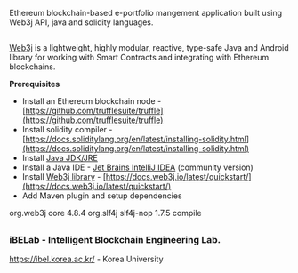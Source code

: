 
 Ethereum blockchain-based e-portfolio mangement application built using Web3j API, java and solidity languages. 
 
 ##

 [Web3j](http://web3j.io/) is a lightweight, highly modular, reactive, type-safe Java and Android library for working with Smart Contracts and integrating with Ethereum blockchains.
 

 **Prerequisites** 

- Install an Ethereum blockchain node - [https://github.com/trufflesuite/truffle](https://github.com/trufflesuite/truffle)
- Install solidity compiler - [https://docs.soliditylang.org/en/latest/installing-solidity.html](https://docs.soliditylang.org/en/latest/installing-solidity.html)
- Install [Java JDK/JRE](https://docs.oracle.com/javase/10/install/installation-jdk-and-jre-microsoft-windows-platforms.htm#JSJIG-GUID-A7E27B90-A28D-4237-9383-A58B416071CA)
- Install a Java IDE - [Jet Brains IntelliJ IDEA](https://www.jetbrains.com/idea/download/other.html) (community version)
- Install [Web3j library](https://www.web3labs.com/web3j-sdk) - [https://docs.web3j.io/latest/quickstart/](https://docs.web3j.io/latest/quickstart/)
- Add Maven plugin and setup dependencies

<dependencies>
    <dependency>
        <groupId>org.web3j</groupId>
        <artifactId>core</artifactId>
        <version>4.8.4</version>
    </dependency>
 <dependency>
        <groupId>org.slf4j</groupId>
        <artifactId>slf4j-nop</artifactId>
        <version>1.7.5</version>
        <scope>compile</scope>
    </dependency>
</dependencies>


 
 ##
 
 ### iBELab - Intelligent Blockchain Engineering Lab.
https://ibel.korea.ac.kr/ - Korea University

